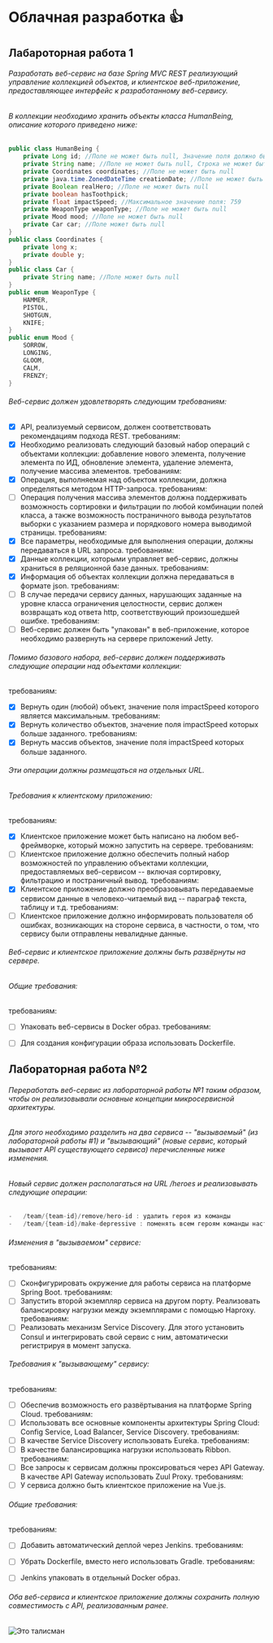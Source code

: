 # Облачная разработка :+1:

## Лабароторная работа 1

###### Разработать веб-сервис на базе Spring MVC REST реализующий управление коллекцией объектов, и клиентское веб-приложение, предоставляющее интерфейс к разработанному веб-сервису. 
###### В коллекции необходимо хранить объекты класса HumanBeing, описание которого приведено ниже:

```java
public class HumanBeing {
    private Long id; //Поле не может быть null, Значение поля должно быть больше 0, Значение этого поля должно быть уникальным, Значение этого поля должно генерироваться автоматически
    private String name; //Поле не может быть null, Строка не может быть пустой
    private Coordinates coordinates; //Поле не может быть null
    private java.time.ZonedDateTime creationDate; //Поле не может быть null, Значение этого поля должно генерироваться автоматически
    private Boolean realHero; //Поле не может быть null
    private boolean hasToothpick;
    private float impactSpeed; //Максимальное значение поля: 759
    private WeaponType weaponType; //Поле не может быть null
    private Mood mood; //Поле не может быть null
    private Car car; //Поле может быть null
}
public class Coordinates {
    private long x;
    private double y;
}
public class Car {
    private String name; //Поле может быть null
}
public enum WeaponType {
    HAMMER,
    PISTOL,
    SHOTGUN,
    KNIFE;
}
public enum Mood {
    SORROW,
    LONGING,
    GLOOM,
    CALM,
    FRENZY;
}
```

###### Веб-сервис должен удовлетворять следующим требованиям:
- [x] API, реализуемый сервисом, должен соответствовать рекомендациям подхода REST.
требованиям:
- [x] Необходимо реализовать следующий базовый набор операций с объектами коллекции: добавление нового элемента, получение элемента по ИД, обновление элемента, удаление элемента, получение массива элементов.
требованиям:
- [x] Операция, выполняемая над объектом коллекции, должна определяться методом HTTP-запроса.
требованиям:
- [ ]	Операция получения массива элементов должна поддерживать возможность сортировки и фильтрации по любой комбинации полей класса, а также возможность постраничного вывода результатов выборки с указанием размера и порядкового номера выводимой страницы.
требованиям:
- [x]	Все параметры, необходимые для выполнения операции, должны передаваться в URL запроса.
требованиям:
- [x]	Данные коллекции, которыми управляет веб-сервис, должны храниться в реляционной базе данных.
требованиям:
- [x]	Информация об объектах коллекции должна передаваться в формате json.
требованиям:
- [ ]	В случае передачи сервису данных, нарушающих заданные на уровне класса ограничения целостности, сервис должен возвращать код ответа http, соответствующий произошедшей ошибке.
требованиям:
- [ ] Веб-сервис должен быть "упакован" в веб-приложение, которое необходимо развернуть на сервере приложений Jetty.

###### Помимо базового набора, веб-сервис должен поддерживать следующие операции над объектами коллекции:
требованиям:
- [x]	Вернуть один (любой) объект, значение поля impactSpeed которого является максимальным.
требованиям:
- [x]	Вернуть количество объектов, значение поля impactSpeed которых больше заданного.
требованиям:
- [x]	Вернуть массив объектов, значение поля impactSpeed которых больше заданного.
###### Эти операции должны размещаться на отдельных URL.
###### Требования к клиентскому приложению:
требованиям:
- [x]	Клиентское приложение может быть написано на любом веб-фреймворке, который можно запустить на сервере.
требованиям:
- [ ] Клиентское приложение должно обеспечить полный набор возможностей по управлению объектами коллекции, предоставляемых веб-сервисом -- включая сортировку, фильтрацию и постраничный вывод.
требованиям:
- [x] Клиентское приложение должно преобразовывать передаваемые сервисом данные в человеко-читаемый вид -- параграф текста, таблицу и т.д.
требованиям:
- [ ] Клиентское приложение должно информировать пользователя об ошибках, возникающих на стороне сервиса, в частности, о том, что сервису были отправлены невалидные данные.
###### Веб-сервис и клиентское приложение должны быть развёрнуты на сервере.
###### Общие требования:
требованиям:
- [ ] Упаковать веб-сервисы в Docker образ.
требованиям:
- [ ] Для создания конфигурации образа использовать Dockerfile.


## Лабораторная работа №2

###### Переработать веб-сервис из лабораторной работы №1 таким образом, чтобы он реализовывали основные концепции микросервисной архитектуры. 
###### Для этого необходимо разделить на два сервиса -- "вызываемый" (из лабораторной работы #1) и "вызывающий" (новые сервис, который вызывает API существующего сервиса) перечисленные ниже изменения.
###### Новый сервис должен располагаться на URL /heroes и реализовывать следующие операции:
```java
-	/team/{team-id}/remove/hero-id : удалить героя из команды
-	/team/{team-id}/make-depressive : поменять всем героям команды настроение на максимально печальное
```

###### Изменения в "вызываемом" сервисе:
требованиям:
- [ ] Сконфигурировать окружение для работы сервиса на платформе Spring Boot.
требованиям:
- [ ] Запустить второй экземпляр сервиса на другом порту. Реализовать балансировку нагрузки между экземплярами с помощью Haproxy.
требованиям:
- [ ] Реализовать механизм Service Discovery. Для этого установить Consul и интегрировать свой сервис с ним, автоматически регистрируя в момент запуска.

###### Требования к "вызывающему" сервису:
требованиям:
- [ ] Обеспечив возможность его развёртывания на платформе Spring Cloud.
требованиям:
- [ ] Использовать все основные компоненты архитектуры Spring Cloud: Config Service, Load Balancer, Service Discovery.
требованиям:
- [ ] В качестве Service Discovery использовать Eureka.
требованиям:
- [ ] В качестве балансировщика нагрузки использовать Ribbon.
требованиям:
- [ ] Все запросы к сервисам должны проксироваться через API Gateway. В качестве API Gateway использовать Zuul Proxy.
требованиям:
- [ ] У сервиса должно быть клиентcкое приложение на Vue.js. 

###### Общие требования:
требованиям:
- [ ] Добавить автоматический деплой через Jenkins.
требованиям:
- [ ] Убрать Dockerfile, вместо него использовать Gradle.
требованиям:
- [ ] Jenkins упаковать в отдельный Docker образ.


###### Оба веб-сервиса и клиентское приложение должны сохранить полную совместимость с API, реализованным ранее.

![Это талисман](https://www.oracle.com/a/ocom/img/rc24-duke-java-mascot.jpg)

